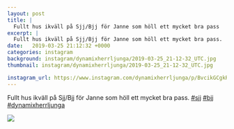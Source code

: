 ```yaml
---
layout: post
title: |
  Fullt hus ikväll på Sjj/Bjj för Janne som höll ett mycket bra pass
excerpt: |
  Fullt hus ikväll på Sjj/Bjj för Janne som höll ett mycket bra pass.   
date:   2019-03-25 21:12:32 +0000
categories: instagram
background: instagram/dynamixherrljunga/2019-03-25_21-12-32_UTC.jpg
thumbnail: instagram/dynamixherrljunga/2019-03-25_21-12-32_UTC.jpg

instagram_url: https://www.instagram.com/dynamixherrljunga/p/BvcikGCgkR_
---
```

Fullt hus ikväll på Sjj/Bjj för Janne som höll ett mycket bra pass. [#sjj](https://www.instagram.com/explore/tags/sjj/) [#bjj](https://www.instagram.com/explore/tags/bjj/) [#dynamixherrljunga](https://www.instagram.com/explore/tags/dynamixherrljunga/)



<img src='{{ site.baseurl }}/instagram/dynamixherrljunga/2019-03-25_21-12-32_UTC.jpg' class='img-fluid' />
